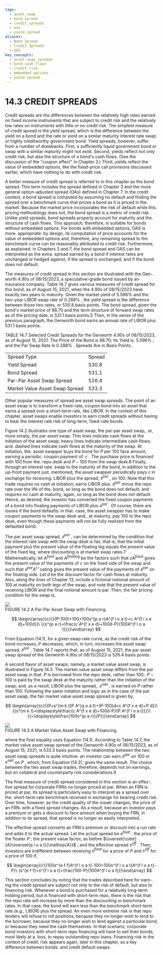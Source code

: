 ```yaml
---
tags:
  - asset_swap
  - bond_spread
  - credit_spreads
  - oas
  - yield_spread
aliases:
  - Bond Spread
  - Credit Spreads
  - OAS
key_concepts:
  - asset swap spreads
  - bond cash flows
  - credit risk
  - embedded options
  - yield spread
---
```


# 14.3 CREDIT SPREADS  

Credit spreads are the differences between the relatively high rates earned on fixed income instruments that are subject to credit risk and the relatively low rates on instruments with little or no credit risk. The simplest measure of credit spread is the yield spread, which is the difference between the yield on a bond and the rate or yield on a similar maturity interest rate swap or highly creditworthy government bond. Yield spreads, however, suffer from a number of drawbacks. First, a sufficiently liquid government bond or swap with a similar maturity might not exist. Second, yields reflect not only credit risk, but also the structure of a bond's cash flows. (See the discussion of the "coupon effect" in Chapter 3.) Third, yields reflect the value of embedded options, like the fixed-price call provisions discussed earlier, which have nothing to do with credit risk.  

A better measure of credit spread is referred to in this chapter as the bond spread. This term includes the spread defined in Chapter 3 and the more general option-adjusted spread (OAs) defined in Chapter 7. In the credit context, a bond spread is computed by assuming no default and finding the spread over a benchmark curve that prices a bond as it is priced in the. market. Because the market price incorporates the risk of default while this. pricing methodology does not, the bond spread is a metric of credit risk. Unlike yield spreads, bond spreads properly account for maturity and the. structure of cash flows. This approach, therefore, is suitable for bonds without embedded options. For bonds with embedded options, OAS is more. appropriate: by design, its computation of price accounts for the value of embedded options and, therefore, any remaining spread to the benchmark curve can be reasonably attributed to credit risk. Furthermore, as explained. in Chapters 3 and 7, the bond spread and OAS can be interpreted as the extra. spread earned by a bond if interest rates are unchanged or hedged against; if the spread is unchanged; and if the bond does not default.  

The measures of credit spread in this section are illustrated with the Gen-. worth 4.90s of 08/15/2023, a speculative-grade bond issued by an insurance company. Table 14.7 gives various measures of credit spread for this bond, as of August 15, 2021, when the 4.90s of 08/15/2023 have exactly two years to maturity. Given the market yield of $5.596\%$ and the two-year LIBOR swap rate of $0.288\%$ , the yield spread is the difference between those two rates, or 530.8 basis points. The bond spread, given the bond's market price of 98.70 and the term structure of forward swap rates as of the pricing date, is 531.1 basis points.5 Then, in the sense of the previous paragraph, the Genworth bond earns an annual rate of LIBOR plus 531.1 basis points.  

TABLE 14.7 Selected Credit Spreads for the Genworth 4.90s of 08/15/2023, as of August 15, 2021. The Price of the Bond is 98.70; Its Yield is. $5.596\%$ ; and the Par Swap Rate Is $0.288\%$ . Spreads Are in Basis Points..   


<html><body><table><tr><td>Spread Type</td><td>Spread</td></tr><tr><td>Yield Spread</td><td>530.8</td></tr><tr><td>Bond Spread</td><td>531.1</td></tr><tr><td>Par-Par Asset Swap Spread</td><td>526.4</td></tr><tr><td>Market Value Asset Swap Spread</td><td>533.3</td></tr></table></body></html>  

Other popular measures of spread are asset swap spreads. The point of an asset swap is to transform a fixed-rate, coupon bond into an asset that earns a spread over a short-term rate, like LIBOR. In the context of this chapter, asset swaps enable investors to earn credit spreads without having to bear the interest rate risk of long-term, fixed-rate bonds.  

Figure 14.2 illustrates one type of asset swap, the par-par asset swap,. or, more simply, the par asset swap. Thin lines indicate cash flows at the initiation of the asset swap; heavy lines indicate intermediate cash flows; and. dashed lines indicate cash flows at the maturity of the swap. At initiation, the. asset swapper buys the bond for $P$ per 100 face amount, earning a periodic. coupon payment of. $c$ . The purchase price is financed with 100 from the. repo desk and $P-100$ from the swap desk.6 Finally, through an interest rate. swap to the maturity of the bond, in addition to the up-front payment just. mentioned, the asset swapper periodically pays $c$ in exchange for receiving. LIBOR plus the spread, $s^{p a r}$ , on 100. Note that this trade requires no cash at initiation; earns LIBOR plus. $s^{p a r}$ minus the repo rate over the life of the. bond, so long as the bond does not default; and requires no cash at maturity, again, so long as the bond does not default. Hence, as desired, the investor has converted the fixed coupon payments of a bond into floating payments of LIBOR plus $s^{p a r}$ . Of course, there are losses if the bond defaults: in that. case, the asset swapper has to make coupon payments to the swap desk and,. at maturity, pay 100 to the repo desk, even though these payments will not be fully realized from the defaulted bond.  

The par asset swap spread, $s^{p a r}$ , can be determined by the condition that the interest rate swap with the swap desk is fair, that is, that the initial payment plus the present value of the floating leg equals the present value of the fixed leg, where discounting is at market swap rates.7 Mathematically, let $A^{\mathit{f x e d}}$ and $A^{f l o a t i n g}$ be the factors such that $c A^{\mathit{f i x e d}}$ gives the present value of the payments of $c$ on the fixed side of the swap and such that $s^{p a r}A^{\textit{t l}}$ oating gives the present value of the payments of $s^{p a r}$ on the floating side. Let $d$ be the discount factor for cash flows at maturity. Also, along the lines of Chapter 13, include a fictional notional amount of 100 at maturity on both legs of the swap, and note that the present value of receiving LIBOR and the final notional amount is par. Then, the fair pricing condition for the swap is,  

![](6fd9612f462c035a511866e01eb0ef41e2a11f778378e29aa8df804b8dd1fb4a.jpg)  
FIGURE 14.2 A Par-Par Asset Swap with Financing.  

$$
\begin{array}{c}{{(P-100)+100+100s^{p a r}A^{f l o a t}=c A^{f i x e d}+100d}}\ {{s^{p a r}=\frac{c A^{f x e d}+100d-P}{100A^{f l o a t}}}}\end{array}
$$  

From Equation (14.1), for a given swap rate curve, as the credit risk of the bond increases, $P$ decreases, which, in turn, increases the asset swap spread, $s^{p a r}$ . Table 14.7 reports that, as of August 15, 2021, the par asset swap spread of the Genworth 4.90s of $08/15/2023$ is 526.4 basis points.  

A second flavor of asset swaps, namely, a market value asset swap, is illustrated in Figure 14.3. The market value asset swap differs from the par asset swap in that. $P$ is borrowed from the repo desk, rather than 100;. $P-100$ is paid by the swap desk at the maturity rather than the initiation of the swap; and, as a result, LIBOR plus the spread,. $s^{m k t}$ , is earned on $P$ rather than 100. Following the same notation and logic as in the case of the par asset swap, the fair market value asset swap spread is given by,  

$$
\begin{array}{c}{{P+s^{m k t}P A^{q o a t}+(P-100)d=c A^{f x e d}+P d}}\ {{s^{m k t}=\displaystyle\frac{c A^{f x e d}+100d-P}{P A^{f l o a t}}}}\ {{=\displaystyle\frac{100s^{p a r}}{P}}}\end{array}
$$  

![](08a16533c6bf15a5e94377d219bc655ca2703274a1bbb0c9bc7300e373f22adc.jpg)  
FIGURE 14.3 A Market Value Asset Swap with Financing.  

where the final equality uses Equation (14.1). According to Table 14.7, the market value asset swap spread of the Genworth 4.90s of 08/15/2023, as of August 15, 2021, is 533.3 basis points. The relationship between the two asset swap spreads is quite intuitive: an investor can earn $s^{p a r}$ on 100 or $s^{m k t}$ on $P$ , which, from Equation (14.2), gives the same result. The choice between the two asset swap trades, therefore, depends not on earnings, but on collateral and counterparty risk considerations.9  

The final measure of credit spread considered in this section is an effec-. tive spread for corporate FRNs no longer priced at par. When an FRN is priced at par, its spread is particularly easy to interpret as a spread over the. short-term rate benchmark received in exchange for bearing credit risk. Over time, however, as the credit quality of the issuer changes, the price of an FRN. with a fixed spread changes. As a result, because an investor pays a premium or gets a discount to face amount when buying the FRN, in addition to its spread, that spread is no longer as easily interpreted..  

The effective spread converts an FRN's premium or discount into a run rate and adds it to the actual spread. Let the actual spread be $s^{\mathit{f l o a t}}$ ; the price of the floater $P$ ; the present value factor, as before $\overset{\cdot}{A}\overset{q l o a t}{\mathop{A}}$ ; and the effective spread $s^{e f f}$ . Then, investors are indifferent between receiving $s^{\mathit{f l o a t}}$ for a price of $P$ and $s^{e f f}$ for a price of 100 if,  

$$
\begin{array}{r}{100s^{e f f}A^{f l o a t}-100=100s^{f l o a t}A^{f l o a t}-P}\ {s^{e f f}=s^{f l o a t}+\frac{100-P}{100A^{f l o a t}}}\end{array}
$$  

This section concludes by noting that the trades described here for earn-. ing the credit spread are subject not only to the risk of default, but also to financing risk. Whenever a bond is purchased for a relatively long-term holding period, but is financed with short-term repo, there is the risk that the repo rate will increase by more than the discounting or benchmark rates. In that case, the bond will earn less than the benchmark short-term rate (e.g., LIBOR) plus the spread. An even more extreme risk is that repo lenders will refuse to roll positions, because they no longer wish to lend to the borrower, because they no longer wish to lend against a particular bond, or because they need the cash themselves. In that scenario, corporate bond investors with short-term repo financing will have to sell their bonds, most likely at a. loss, to repay outstanding repo loans. Financing risk in the context of credit. risk appears again, later in this chapter, as a key difference between bonds. and credit default swaps.  
